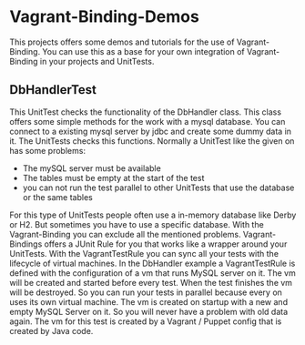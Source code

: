Vagrant-Binding-Demos
=====================

This projects offers some demos and tutorials for the use of Vagrant-Binding. You can use this as a base for your own integration of Vagrant-Binding in your projects and UnitTests.

DbHandlerTest
-------------
This UnitTest checks the functionality of the DbHandler class. This class offers some simple methods for the work with a mysql database. You can connect to a existing mysql server by jdbc and create some dummy data in it. The UnitTests checks this functions. Normally a UnitTest like the given on has some problems:
- The mySQL server must be available
- The tables must be empty at the start of the test
- you can not run the test parallel to other UnitTests that use the database or the same tables

For this type of UnitTests people often use a in-memory database like Derby or H2. But sometimes you have to use a specific database. With the Vagrant-Binding you can exclude all the mentioned problems.
Vagrant-Bindings offers a JUnit Rule for you that works like a wrapper around your UnitTests. With the VagrantTestRule you can sync all your tests with the lifecycle of virtual machines.
In the DbHandler example a VagrantTestRule is defined with the configuration of a vm that runs MySQL server on it. The vm will be created and started before every test. When the test finishes the vm will be destroyed. So you can run your tests in parallel because every on uses its own virtual machine. The vm is created on startup with a new and empty MySQL Server on it. So you will never have a problem with old data again.
The vm for this test is created by a Vagrant / Puppet config that is created by Java code.